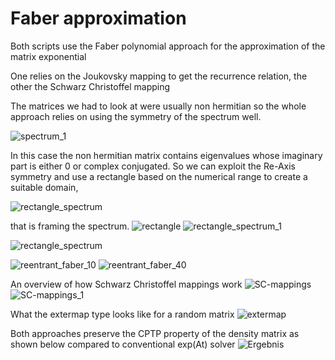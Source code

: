 # Faber approximation
Both scripts use the Faber polynomial approach for the approximation of the matrix exponential 

One relies on the Joukovsky mapping to get the recurrence relation, the other the Schwarz Christoffel mapping 

The matrices we had to look at were usually non hermitian so the whole approach relies on using the symmetry of the spectrum well.  

![spectrum_1](https://user-images.githubusercontent.com/42518184/107871339-c098e380-6ea0-11eb-86d1-73f5fe38429e.png)  

In this case the non hermitian matrix contains eigenvalues whose imaginary part is either 0 or complex conjugated.
So we can exploit the Re-Axis symmetry and use a rectangle based on the numerical range to create a suitable domain,  

![rectangle_spectrum](https://user-images.githubusercontent.com/42518184/107871331-be368980-6ea0-11eb-8179-4a51dbaf7c76.png)  

that is framing the spectrum. 
![rectangle](https://user-images.githubusercontent.com/42518184/107871330-bd9df300-6ea0-11eb-97d3-19f42b6a8fef.png)
![rectangle_spectrum_1](https://user-images.githubusercontent.com/42518184/107871333-becf2000-6ea0-11eb-8c0a-2f8de5f9ebc8.png)

![rectangle_spectrum](https://user-images.githubusercontent.com/42518184/107871331-be368980-6ea0-11eb-8179-4a51dbaf7c76.png)


![reentrant_faber_10](https://user-images.githubusercontent.com/42518184/107871334-becf2000-6ea0-11eb-9227-e4582a7628df.png)
![reentrant_faber_40](https://user-images.githubusercontent.com/42518184/107871335-bf67b680-6ea0-11eb-8c54-16f22b364d65.png)

An overview of how Schwarz Christoffel mappings work
![SC-mappings](https://user-images.githubusercontent.com/42518184/107871336-c0004d00-6ea0-11eb-92e9-46a97c0dbfd7.png)
![SC-mappings_1](https://user-images.githubusercontent.com/42518184/107871337-c0004d00-6ea0-11eb-8cbb-eca8bd7d19ca.png)

What the extermap type looks like for a random matrix
![extermap](https://user-images.githubusercontent.com/42518184/107871329-bd9df300-6ea0-11eb-81ad-3eb93c873c82.png)



Both approaches preserve the CPTP property of the density matrix as shown below compared to conventional exp(At) solver
![Ergebnis](https://user-images.githubusercontent.com/42518184/107871327-bbd42f80-6ea0-11eb-94b3-1ac963e98c9e.png)
